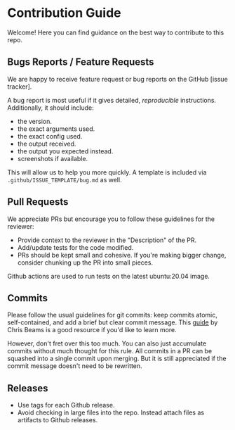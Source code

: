 Contribution Guide
===================

Welcome! Here you can find guidance on the best way to contribute to this repo.

Bugs Reports / Feature Requests
---------------------------------

We are happy to receive feature request or bug reports on the GitHub [issue tracker].

A bug report is most useful if it gives detailed, *reproducible* instructions. Additionally, it should include:

  * the version.
  * the exact arguments used.
  * the exact config used.
  * the output received.
  * the output you expected instead.
  * screenshots if available.

This will allow us to help you more quickly. A template is included via `.github/ISSUE_TEMPLATE/bug.md` as well.

Pull Requests
-------------

We appreciate PRs but encourage you to follow these guidelines for the reviewer:

* Provide context to the reviewer in the "Description" of the PR. 
* Add/update tests for the code modified. 
* PRs should be kept small and cohesive. If you're making bigger change, consider chunking up the PR into small pieces.

Github actions are used to run tests on the latest ubuntu:20.04 image.

Commits
-------

Please follow the usual guidelines for git commits: keep commits atomic, self-contained, and add a brief but clear commit message.
This [guide](https://chris.beams.io/posts/git-commit/) by Chris Beams is a good resource if you'd like to learn more.

However, don't fret over this too much. You can also just accumulate commits without much thought for this rule. All commits in a PR can be squashed into a single commit upon merging. But it is still appreciated if the commit message doesn't need to be rewritten.

Releases
--------

* Use tags for each Github release.
* Avoid checking in large files into the repo. Instead attach files as artifacts to Github releases.
